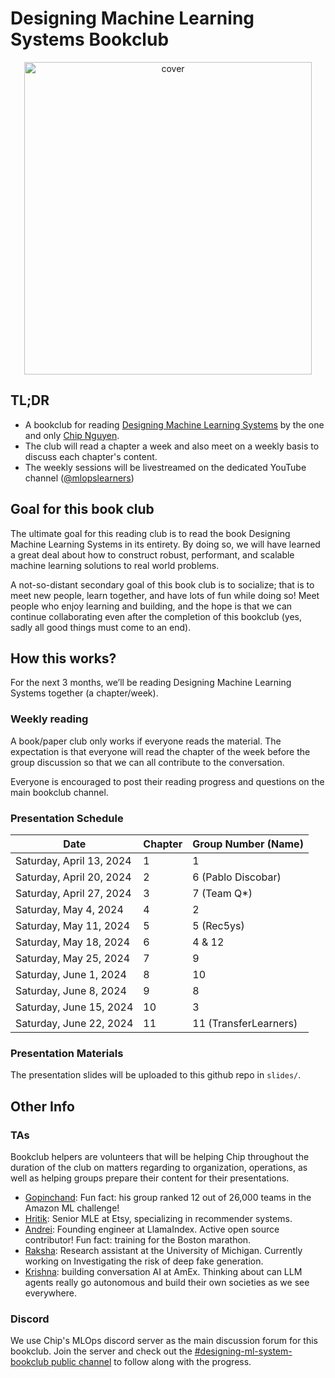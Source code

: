 # Designing Machine Learning Systems Bookclub

<p align="center">
  <img width="460" height="500" src="https://d3ddy8balm3goa.cloudfront.net/dmls/bookclub-cover-transparent.svg" alt="cover">
</p>

## TL;DR

- A bookclub for reading [Designing Machine Learning Systems](https://a.co/d/8QTDDFc) by the one and only [Chip Nguyen](https://huyenchip.com/).
- The club will read a chapter a week and also meet on a weekly basis to discuss each chapter's content.
- The weekly sessions will be livestreamed on the dedicated YouTube channel ([@mlopslearners](https://www.youtube.com/@mlopslearners))

## Goal for this book club

The ultimate goal for this reading club is to read the book Designing Machine
Learning Systems in its entirety. By doing so, we will have learned a great deal
about how to construct robust, performant, and scalable machine learning solutions
to real world problems.

A not-so-distant secondary goal of this book club is to socialize; that is to
meet new people, learn together, and have lots of fun while doing so! Meet people
who enjoy learning and building, and the hope is that we can continue collaborating
even after the completion of this bookclub (yes, sadly all good things must come
to an end).

## How this works?

For the next 3 months, we’ll be reading Designing Machine Learning Systems together
(a chapter/week).

### Weekly reading

A book/paper club only works if everyone reads the material. The expectation is
that everyone will read the chapter of the week before the group discussion so
that we can all contribute to the conversation.

Everyone is encouraged to post their reading progress and questions on the main
bookclub channel.

### Presentation Schedule

| Date                     | Chapter | Group Number (Name)   |
|--------------------------|---------|-----------------------|
| Saturday, April 13, 2024 | 1       | 1                     |
| Saturday, April 20, 2024 | 2       | 6 (Pablo Discobar)    |
| Saturday, April 27, 2024 | 3       | 7 (Team Q*)           |
| Saturday, May 4, 2024    | 4       | 2                     |
| Saturday, May 11, 2024   | 5       | 5 (Rec5ys)            |
| Saturday, May 18, 2024   | 6       | 4 & 12                |
| Saturday, May 25, 2024   | 7       | 9                     |
| Saturday, June 1, 2024   | 8       | 10                    |
| Saturday, June 8, 2024   | 9       | 8                     |
| Saturday, June 15, 2024  | 10      | 3                     |
| Saturday, June 22, 2024  | 11      | 11 (TransferLearners) |

### Presentation Materials

The presentation slides will be uploaded to this github repo in `slides/`.

## Other Info

### TAs

Bookclub helpers are volunteers that will be helping Chip throughout the duration
of the club on matters regarding to organization, operations, as well as helping
groups prepare their content for their presentations.

- [Gopinchand](https://www.linkedin.com/in/gopichand-madala-0794b3221/): Fun fact: his group ranked 12 out of 26,000 teams in the Amazon ML challenge!
- [Hritik](https://www.linkedin.com/in/hritikjain/): Senior MLE at Etsy, specializing in recommender systems.
- [Andrei](https://www.linkedin.com/in/nerdai/): Founding engineer at LlamaIndex. Active open source contributor! Fun fact: training for the Boston marathon.
- [Raksha](https://www.linkedin.com/in/raksha-varahamurthy-b5163416b/): Research assistant at the University of Michigan. Currently working on Investigating the risk of deep fake generation.
- [Krishna](https://www.linkedin.com/in/krishnakmaddula/): building conversation AI at AmEx. Thinking about can LLM agents really go autonomous and build their own societies as we see everywhere.

### Discord

We use Chip's MLOps discord server as the main discussion forum for this bookclub.
Join the server and check out the [#designing-ml-system-bookclub public channel](https://discord.gg/3egmFphF)
to follow along with the progress.
